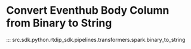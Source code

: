 # Convert Eventhub Body Column from Binary to String
::: src.sdk.python.rtdip_sdk.pipelines.transformers.spark.binary_to_string
